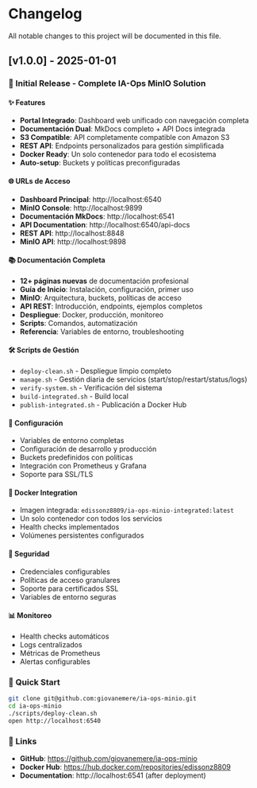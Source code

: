# Changelog

All notable changes to this project will be documented in this file.

## [v1.0.0] - 2025-01-01

### 🎉 Initial Release - Complete IA-Ops MinIO Solution

#### ✨ Features
- **Portal Integrado**: Dashboard web unificado con navegación completa
- **Documentación Dual**: MkDocs completo + API Docs integrada
- **S3 Compatible**: API completamente compatible con Amazon S3
- **REST API**: Endpoints personalizados para gestión simplificada
- **Docker Ready**: Un solo contenedor para todo el ecosistema
- **Auto-setup**: Buckets y políticas preconfiguradas

#### 🌐 URLs de Acceso
- **Dashboard Principal**: http://localhost:6540
- **MinIO Console**: http://localhost:9899
- **Documentación MkDocs**: http://localhost:6541
- **API Documentation**: http://localhost:6540/api-docs
- **REST API**: http://localhost:8848
- **MinIO API**: http://localhost:9898

#### 📚 Documentación Completa
- **12+ páginas nuevas** de documentación profesional
- **Guía de Inicio**: Instalación, configuración, primer uso
- **MinIO**: Arquitectura, buckets, políticas de acceso
- **API REST**: Introducción, endpoints, ejemplos completos
- **Despliegue**: Docker, producción, monitoreo
- **Scripts**: Comandos, automatización
- **Referencia**: Variables de entorno, troubleshooting

#### 🛠️ Scripts de Gestión
- `deploy-clean.sh` - Despliegue limpio completo
- `manage.sh` - Gestión diaria de servicios (start/stop/restart/status/logs)
- `verify-system.sh` - Verificación del sistema
- `build-integrated.sh` - Build local
- `publish-integrated.sh` - Publicación a Docker Hub

#### 🔧 Configuración
- Variables de entorno completas
- Configuración de desarrollo y producción
- Buckets predefinidos con políticas
- Integración con Prometheus y Grafana
- Soporte para SSL/TLS

#### 🐳 Docker Integration
- Imagen integrada: `edissonz8809/ia-ops-minio-integrated:latest`
- Un solo contenedor con todos los servicios
- Health checks implementados
- Volúmenes persistentes configurados

#### 🔐 Seguridad
- Credenciales configurables
- Políticas de acceso granulares
- Soporte para certificados SSL
- Variables de entorno seguras

#### 📊 Monitoreo
- Health checks automáticos
- Logs centralizados
- Métricas de Prometheus
- Alertas configurables

### 🚀 Quick Start
```bash
git clone git@github.com:giovanemere/ia-ops-minio.git
cd ia-ops-minio
./scripts/deploy-clean.sh
open http://localhost:6540
```

### 🔗 Links
- **GitHub**: https://github.com/giovanemere/ia-ops-minio
- **Docker Hub**: https://hub.docker.com/repositories/edissonz8809
- **Documentation**: http://localhost:6541 (after deployment)
